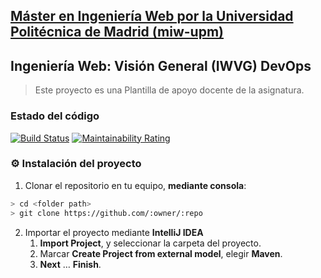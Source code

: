 ## [Máster en Ingeniería Web por la Universidad Politécnica de Madrid (miw-upm)](http://miw.etsisi.upm.es)
## Ingeniería Web: Visión General (IWVG) DevOps
> Este proyecto es una Plantilla de apoyo docente de la asignatura.

### Estado del código
[![Build Status](https://travis-ci.org/MRxRafi/iwvg-devops-rafael-tome.svg?branch=develop)](https://travis-ci.org/MRxRafi/iwvg-devops-rafael-tome)
[![Maintainability Rating](https://sonarcloud.io/api/project_badges/measure?project=es.upm.miw%3Aiwvg-devops-rafael-tome&metric=sqale_rating)](https://sonarcloud.io/dashboard?id=es.upm.miw%3Aiwvg-devops-rafael-tome)

### :gear: Instalación del proyecto
1. Clonar el repositorio en tu equipo, **mediante consola**:
```sh
> cd <folder path>
> git clone https://github.com/:owner/:repo
```
2. Importar el proyecto mediante **IntelliJ IDEA**
   1. **Import Project**, y seleccionar la carpeta del proyecto.
   1. Marcar **Create Project from external model**, elegir **Maven**.
   1. **Next** … **Finish**.
